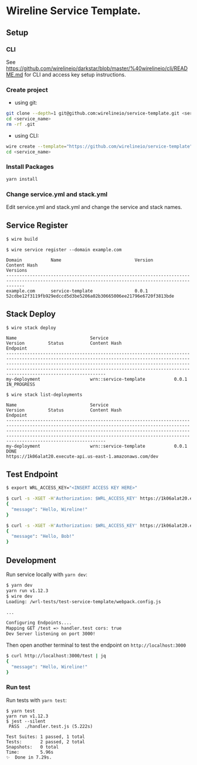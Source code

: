 # Wireline Service Template.

## Setup

### CLI

See https://github.com/wirelineio/darkstar/blob/master/%40wirelineio/cli/README.md for CLI and access key setup instructions.

### Create project

- using git:

```bash
git clone --depth=1 git@github.com:wirelineio/service-template.git <service_name>
cd <service_name>
rm -rf .git
```
- using CLI:

```bash
wire create --template="https://github.com/wirelineio/service-template" --path="<service_name>"
cd <service_name>
```

### Install Packages

```bash
yarn install
```

### Change service.yml and stack.yml

Edit service.yml and stack.yml and change the service and stack names.

## Service Register

```bash
$ wire build
```

```
$ wire service register --domain example.com

Domain           Name                            Version         Content Hash                                                            Versions
---------------------------------------------------------------------------------------------------------------------------------------------------
example.com      service-template                0.0.1           52cdbe12f3119fb929edccd5d3be5206a02b30665006ee21796e6720f3813bde
```

## Stack Deploy

```
$ wire stack deploy

Name                            Service                         Version         Status          Content Hash                                                            Endpoint
------------------------------------------------------------------------------------------------------------------------------------------------------------------------------------------------------------------------------------------------------------------------------------------------------------------------------
my-deployment                   wrn::service-template           0.0.1           IN_PROGRESS
```

```
$ wire stack list-deployments

Name                            Service                         Version         Status          Content Hash                                                            Endpoint
------------------------------------------------------------------------------------------------------------------------------------------------------------------------------------------------------------------------------------------------------------------------------------------------------------------------------
my-deployment                   wrn::service-template           0.0.1           DONE                                                                                    https://1k06alat20.execute-api.us-east-1.amazonaws.com/dev
```

## Test Endpoint

```bash
$ export WRL_ACCESS_KEY="<INSERT ACCESS KEY HERE>"

$ curl -s -XGET -H'Authorization: $WRL_ACCESS_KEY' https://1k06alat20.execute-api.us-east-1.amazonaws.com/dev/test | jq
{
  "message": "Hello, Wireline!"
}

$ curl -s -XGET -H'Authorization: $WRL_ACCESS_KEY' https://1k06alat20.execute-api.us-east-1.amazonaws.com/dev/test?name=Bob | jq
{
  "message": "Hello, Bob!"
}
```

## Development

Run service locally with `yarn dev`:

```bash
$ yarn dev
yarn run v1.12.3
$ wire dev
Loading: /wrl-tests/test-service-template/webpack.config.js

...

Configuring Endpoints....
Mapping GET /test => handler.test cors: true
Dev Server listening on port 3000!

```

Then open another terminal to test the endpoint on `http://localhost:3000`

```bash
$ curl http://localhost:3000/test | jq
{
  "message": "Hello, Wireline!"
}
```

### Run test

Run tests with `yarn test`:

```
$ yarn test
yarn run v1.12.3
$ jest --silent
 PASS  ./handler.test.js (5.222s)

Test Suites: 1 passed, 1 total
Tests:       2 passed, 2 total
Snapshots:   0 total
Time:        5.96s
✨  Done in 7.29s.
```
